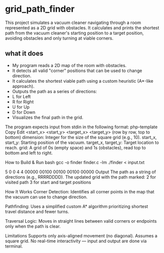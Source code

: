 # grid_path_finder

This project simulates a vacuum cleaner navigating through a room represented as a 2D grid with obstacles. It calculates and prints the shortest path from the vacuum cleaner's starting position to a target position, avoiding obstacles and only turning at viable corners.


## what it does
* My program reads a 2D map of the room with obstacles.
* It detects all valid "corner" positions that can be used to change direction.
* It calculates the shortest viable path using a custom heuristic (A*-like approach).
* Outputs the path as a series of directions:
* L for Left
* R for Right
* U for Up
* D for Down
* Visualizes the final path in the grid.

The program expects input from stdin in the following format:
php-template
Copy
Edit
<dimension>
<start_x> <start_y>
<target_x> <target_y>
<grid> (row by row, top to bottom)
dimension: Integer for the size of the square grid (e.g., 10).
start_x, start_y: Starting position of the vacuum.
target_x, target_y: Target location to reach.
grid: A grid of 0s (empty space) and 1s (obstacles), read top to bottom and left to right.

How to Build & Run
bash
gcc -o finder finder.c -lm
./finder < input.txt

5
0 0
4 4
00000
00100
00100
00100
00000
Output
The path as a string of directions (e.g., RRRRDDDD).
The updated grid with the path marked:
2 for visited path
3 for start and target positions

How It Works
Corner Detection: Identifies all corner points in the map that the vacuum can use to change direction.

Pathfinding: Uses a simplified custom A* algorithm prioritizing shortest travel distance and fewer turns.

Traversal Logic: Moves in straight lines between valid corners or endpoints only when the path is clear.

Limitations
Supports only axis-aligned movement (no diagonal).
Assumes a square grid.
No real-time interactivity — input and output are done via terminal.
